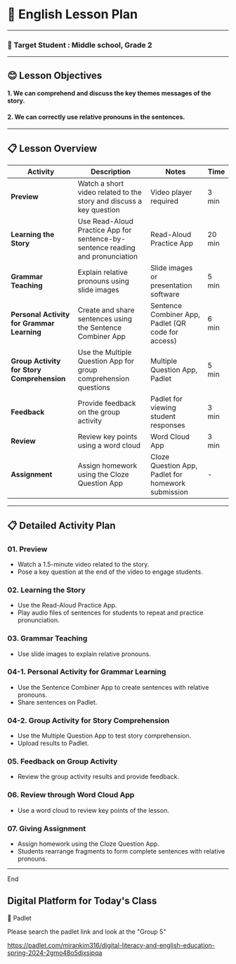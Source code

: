 # 🏫 English Lesson Plan

---

### 🚀 Target Student : Middle school, Grade 2

---

## 😊 Lesson Objectives
#### 1. We can comprehend and discuss the key themes messages of the story.
#### 2. We can correctly use relative pronouns in the sentences.


---

## 📋 Lesson Overview


| Activity                                            | Description                                                                          | Notes                                                                                  | Time  |
|-----------------------------------------------------|--------------------------------------------------------------------------------------|---------------------------------------------------------------------------------------|-------|
| **Preview**                                             | Watch a short video related to the story and discuss a key question                  | Video player required                                                                 | 3 min |
| **Learning the Story**                                  | Use Read-Aloud Practice App for sentence-by-sentence reading and pronunciation       | Read-Aloud Practice App                                                               | 20 min|
| **Grammar Teaching**                                    | Explain relative pronouns using slide images                                         | Slide images or presentation software                                                 | 5 min |
| **Personal Activity for Grammar Learning**              | Create and share sentences using the Sentence Combiner App                           | Sentence Combiner App, Padlet (QR code for access)                                     | 6 min |
| **Group Activity for Story Comprehension**              | Use the Multiple Question App for group comprehension questions                      | Multiple Question App, Padlet                                                         | 5 min |
| **Feedback**                          | Provide feedback on the group activity                                               | Padlet for viewing student responses                                                  | 3 min |
| **Review**                       | Review key points using a word cloud                                                 | Word Cloud App                                                                        | 3 min |
| **Assignment**                                   | Assign homework using the Cloze Question App                                         | Cloze Question App, Padlet for homework submission                                    |  -  |


---

## 📋 Detailed Activity Plan

### 01. Preview

- Watch a 1.5-minute video related to the story.
- Pose a key question at the end of the video to engage students.

### 02. Learning the Story

- Use the Read-Aloud Practice App.
- Play audio files of sentences for students to repeat and practice pronunciation.

### 03. Grammar Teaching

- Use slide images to explain relative pronouns.


### 04-1. Personal Activity for Grammar Learning

- Use the Sentence Combiner App to create sentences with relative pronouns.
- Share sentences on Padlet.


### 04-2. Group Activity for Story Comprehension

- Use the Multiple Question App to test story comprehension.
- Upload results to Padlet.


### 05. Feedback on Group Activity

- Review the group activity results and provide feedback.


### 06. Review through Word Cloud App

- Use a word cloud to review key points of the lesson.


### 07. Giving Assignment

- Assign homework using the Cloze Question App.
- Students rearrange fragments to form complete sentences with relative pronouns.





---


End


## Digital Platform for Today's Class

💙 Padlet

Please search the padlet link and look at the "Group 5" 

https://padlet.com/mirankim316/digital-literacy-and-english-education-spring-2024-2gmo48o5djxsjpqa 
